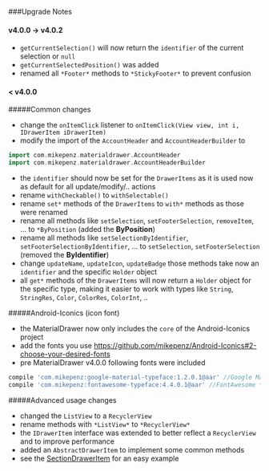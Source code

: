 ###Upgrade Notes

#### v4.0.0 -> v4.0.2
* `getCurrentSelection()` will now return the `identifier` of the current selection or `null`
* `getCurrentSelectedPosition()` was added
* renamed all `*Footer*` methods to `*StickyFooter*` to prevent confusion

#### < v4.0.0

#####Common changes
* change the `onItemClick` listener to `onItemClick(View view, int i, IDrawerItem iDrawerItem)`
* modify the import of the `AccountHeader` and `AccountHeaderBuilder` to
```gradle
import com.mikepenz.materialdrawer.AccountHeader
import com.mikepenz.materialdrawer.AccountHeaderBuilder
```
* the `identifier` should now be set for the `DrawerItems` as it is used now as default for all update/modify/.. actions
* rename `withCheckable()` to `withSelectable()`
* rename `set*` methods of the `DrawerItems` to `with*` methods as those were renamed
* rename all methods like `setSelection`, `setFooterSelection`, `removeItem`, ... to `*ByPosition` (added the **ByPosition**)
* rename all methods like `setSelectionByIdentifier`, `setFooterSelectionByIdentifier`, ... to `setSelection`, `setFooterSelection` (removed the **ByIdentifier**)
* change `updateName`, `updateIcon`, `updateBadge` those methods take now an `identifier` and the specific `Holder` object
* all `get*` methods of the `DrawerItems` will now return a `Holder` object for the specific type, making it easier to work with types like `String`, `StringRes`, `Color`, `ColorRes`, `ColorInt`, ..

#####Android-Iconics (icon font)
* the MaterialDrawer now only includes the `core` of the Android-Iconics project
 * add the fonts you use https://github.com/mikepenz/Android-Iconics#2-choose-your-desired-fonts
* pre MaterialDrawer v4.0.0 following fonts were included
```gradle
compile 'com.mikepenz:google-material-typeface:1.2.0.1@aar' //Google Material Design Icons
compile 'com.mikepenz:fontawesome-typeface:4.4.0.1@aar' //FontAwesome **NOTE:** the packagename changed for this font
```

#####Advanced usage changes
* changed the `ListView` to a `RecyclerView`
 * rename methods with `*ListView*` to `*RecyclerView*`
* the `IDrawerItem` interface was extended to better reflect a `RecyclerView` and to improve performance
 * added an `AbstractDrawerItem` to implement some common methods
 * see the [SectionDrawerItem](https://github.com/mikepenz/MaterialDrawer/blob/feature/refactoring/library/src/main/java/com/mikepenz/materialdrawer/model/SectionDrawerItem.java) for an easy example